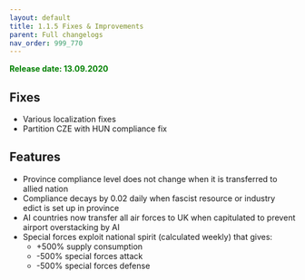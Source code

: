 ```yaml
---
layout: default
title: 1.1.5 Fixes & Improvements
parent: Full changelogs
nav_order: 999_770
---
```


<p style="color: green; font-weight: bold">Release date: 13.09.2020</p>

## Fixes
- Various localization fixes
- Partition CZE with HUN compliance fix

## Features
- Province compliance level does not change when it is transferred to allied nation
- Compliance decays by 0.02 daily when fascist resource or industry edict is set up in province
- AI countries now transfer all air forces to UK when capitulated to prevent airport overstacking by AI
- Special forces exploit national spirit (calculated weekly) that gives:
  - +500% supply consumption
  - -500% special forces attack
  - -500% special forces defense
